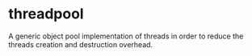 # threadpool
A generic object pool implementation of threads in order to reduce the threads creation and destruction overhead.

